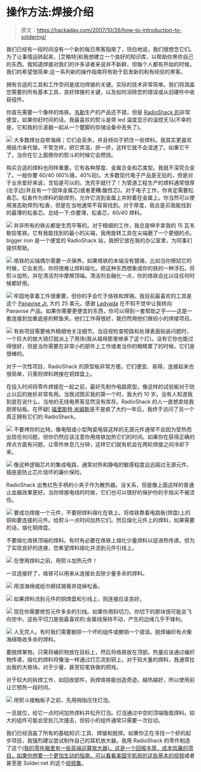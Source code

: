 # 操作方法:焊接介绍

> 原文：<https://hackaday.com/2007/10/26/how-to-introduction-to-soldering/>

我们已经有一段时间没有一个新的每日黑客指南了，坦白地说，我们很想念它们。为了让事情运转起来，[艾略特]和我想建立一个良好的知识库，以帮助你黑你自己的东西。我知道焊接对我们的许多读者来说并不新鲜，但每个人都有开始的时候。我们的希望很简单:这一系列新的操作指南将有助于启发新的和有经验的黑客。

拥有合适的工具和工作空间是成功焊接的关键。实际的技术非常简单。我们将涵盖您需要的所有基本工具，良好焊接的关键，以及如何消除您的错误或从旧硬件中收获组件。

你首先需要一个像样的烙铁。[韦勒](http://www.cooperhandtools.com/brands/weller/)生产的产品还不错，但是 [RadioShack 的](http://www.radioshack.com/family/index.jsp?categoryId=2032313&cp=2032058.2032236)非常便宜，如果你赶时间的话。我最喜欢的熨斗是带 led 温度显示的温控天马(不幸的是，它和我的示波器一起从一个蹩脚的存储设备中丢失了)。

![](img/0eb9c25b28a01be3d7fe6e0cdc41805b.png)
大多数焊台自带海绵；它们会丢失，并且倾向于抓住一些焊料。我其实更喜欢用纸巾来代替。不管怎样，把它弄湿，挤一挤，这样它就不会湿透了。如果它干了，当你在它上面擦你的熨斗的时候它会燃烧。

购买合适的焊料也同样重要。它有各种厚度、金属合金和芯类型。我就不深究合金了。一般你要 60/40 (60%锡，40%铅)。大多数现代电子产品是无铅的，但是对于业余爱好来说，含铅是可以的。洗完手就行了！为管道工程生产的焊料通常很厚(左手边)并且有一个固体金属芯(或者更糟:酸性芯)。对于电子工作，你肯定需要松香芯。松香作为焊料的助焊剂，允许它流到金属上并附着在金属上。你当然可以使用液态助焊剂/松香，但是在当地通常不容易找到。对于厚度，我总是买我能找到的最薄的松香芯。总结一下:你要薄，松香芯，60/40 焊料。

![](img/1604010f2b27c510fb7e40d9c0c498a6.png)
并非所有的铁尖都是生而平等的。对于精细的工作，我总是伸手拿我的 15 瓦韦勒铅笔铁。它有我能找到的最小的尖端，我用旋转工具在尖端磨了一个更细的点。bigger iron 是一个便宜的 RadioShack 站，我把它放在我的办公室里，为同事们提供帮助。

![](img/39e0f5e44720a03b6d96eeeafd212efc.png)
烙铁的尖端偶尔需要一点保养。如果烙铁的末端没有镀锡，比如当你擦拭它的时候，它会发亮，你将很难让焊料熔化。把这种东西想象成你的铁的一种浮石。将熨斗加热，并在清洁剂中摩擦顶端。清洁剂会融化一点，你的烙铁会比以往任何时候都好用。

![](img/b900395a12949115ccfe33259398bce9.png)
牢固地拿着工件很重要，但你的手会忙于烙铁和焊锡。我目前最喜欢的工具是这个 [Panavise Jr.](http://www.panavise.com/f/vises/vises_combo.html) 大约 25 美元。感谢 [Ladyada](http://www.adafruit.com/) 在不知不觉中让我转向 Panavise 产品。如果你需要更便宜的东西，你可以得到一套帮助之手——这是一套连接到加重底座的鳄鱼夹。他们工作得很好，我仍然用他们做较小的焊接项目。

![](img/ffe45089d99e219e0a750c84b5b9cd76.png)
有些项目需要格外精细地关注细节。当目视检查短路和处理表面贴装问题时，一个巨大的放大镜灯就派上了用场(我从祖母那里继承了这个灯)。没有它你也能过得很好，但是当你需要在非常小的部件上工作或者当你的眼睛累了的时候，它们是很棒的。

对于一次性项目，RadioShack 的原型板非常方便。它们便宜、易得，连接起来也很简单，只需将焊料跨接在铜焊盘上。

在投入时间将零件焊接在一起之前，最好先制作电路原型。像这样的试验板对于防止以后的挫折非常有用。当我试图买我的第一个时，我大约 10 岁。没有人知道我到底在说什么，当地的无线电黑客显然没有库存。RadioShack 的人一直想卖给我厨房砧板。在怀疑[ [福里斯特·米姆斯](http://www.forrestmims.com/)是不是疯了大约一年后，我终于访问了另一个真正拥有它们的 RadioShack。

![](img/42b524e4511d589cacb54364f93b5b0d.png)
不要烤你的比特。像电阻或小型陶瓷电容这样的无源元件通常不会因为受热而出现任何问题，但你仍然应该注意你用烙铁加热它们的时间。如果你在获得正确的焊点方面有问题，让零件休息几分钟，这样它们就有机会在两轮焊接之间冷却下来。

![](img/b52bc33ea53b4a9e1812fb55d05fd496.png)
像这种逻辑芯片的集成电路，通常对热和静电的敏感程度远远超过无源元件。插座是防止芯片烧坏的廉价保险。

RadioShack 出售红色手柄的小夹子作为散热器。没关系，但是像上面这样的普通止血器效果更好。当你焊接电线的时候，它们也可以很好的保护你的手指尖不被烫伤。

![](img/c72d1a8eced00d698788a108054044a2.png)
要成功焊接一个元件，不要把焊料熔化在铁上。将烙铁靠着电路板(焊盘)上的铜和要连接的元件。给熨斗一点时间加热它们。然后熔化元件上的焊料，如果需要的话，熔化铜焊盘。

不要熔化烙铁顶端的焊料。有时有必要在烙铁上熔化少量焊料以促进热传递，但为了实现良好的连接，您希望焊料熔化并流到元件引线上。

![](img/4a7f9ef44cf8468a0e162f1b6e2811c8.png)
在使用焊料之前，用熨斗加热元件！

一旦连接好了，烙铁可以用来从连接处去除少量多余的焊料。

![](img/28bf3ef20c9f51aa0abdd0c54930c969.png)
用湿海绵或纸巾擦拭锡膏并烧掉松香。

![](img/9f0ae385a0f51ab58bcd5c61b4d203d1.png)
如果焊料流到元件的铜焊盘和引线上，则连接应该良好。

![](img/4252072a66ab554f96c9d98a9bf51454.png)
现在你需要修剪元件多余的引线。如果你用斜切刀，你切下的那块很可能会飞向空中。这些平切刀是我最喜欢的:金属线保持不动，产生的边缘几乎不锋利。

![](img/33b003904d1a7ac23980b8b90edf57c0.png)
人无完人。有时我们需要删除一个坏的组件或撤销一个错误。脱焊编织有点像海绵吸收多余的焊料。

要脱焊某物，只需将编织物放在目标上，然后将烙铁放在顶部。热量应该通过编织物传递，熔化的焊料将像油一样通过灯芯流到铜上。对于较大量的焊料，我通常拉出我的大铁块。对于少量，甚至铅笔铁做的把戏。

对于较大的拆焊工作，如回收部件，拆焊烙铁能创造奇迹。越热越好，所以使用前让它预热一段时间。

![](img/487fdc7464ad01c80f9191dfeac3de7d.png)
用熨斗接触板子之前，先用拇指压住灯泡。

一旦就位，给它一点时间加热焊料并松开灯泡。灯泡通过中空的顶端吸取焊料。较大的组件可能会受到几次撞击，但较小的组件通常只需要一次拉动。

我们已经涵盖了所有的基础知识:工具、焊接和脱焊。如果你正在寻找一个好的起步项目，我强烈建议尝试制作自己的耳机放大器。我用 RadioShack 的零件制造了这个[(我的零件箱里有一些高端运算放大器)。这是一个回报丰厚、成本低廉的项目。如果你想要一个更加生动的指南，可以看看美国宇航局的这些基本的](http://biobug.org/audio/cmoy/)[视频](http://radiojove.gsfc.nasa.gov/telescope/soldering.htm)或者甚至是 Solder.net 的这个[视频集](http://www.solder.net/technical/tips.asp)。